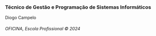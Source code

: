 <h3>Técnico de Gestão e Programação de Sistemas Informáticos</h3>
<p>Diogo Campelo</p>
<h6>OFICINA, Escola Profissional &copy; 2024</h6>
